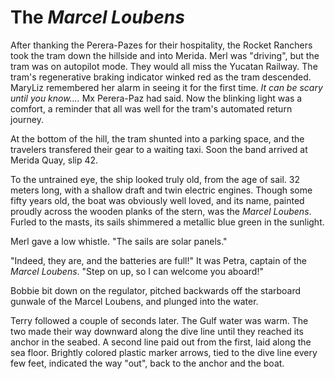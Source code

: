 # The *Marcel Loubens*

After thanking the Perera-Pazes for their hospitality, the Rocket Ranchers took the tram down the hillside and into Merida. Merl was "driving", but the tram was on autopilot mode. They would all miss the Yucatan Railway. The tram's regenerative braking indicator winked red as the tram descended. MaryLiz remembered her alarm in seeing it for the first time. *It can be scary until you know....* Mx Perera-Paz had said. Now the blinking light was a comfort, a reminder that all was well for the tram's automated return journey. 

At the bottom of the hill, the tram shunted into a parking space, and the travelers transfered their gear to a waiting taxi. Soon the band arrived at Merida Quay, slip 42.

To the untrained eye, the ship looked truly old, from the age of sail. 32 meters long, with a shallow draft and twin electric engines. Though some fifty years old, the boat was obviously well loved, and its name, painted proudly across the wooden planks of the stern, was the *Marcel Loubens*. Furled to the masts, its sails shimmered a metallic blue green in the sunlight. 

Merl gave a low whistle. "The sails are solar panels." 

"Indeed, they are, and the batteries are full!" It was Petra, captain of the *Marcel Loubens*. "Step on up, so I can welcome you aboard!" 

Bobbie bit down on the regulator, pitched backwards off the starboard gunwale of the Marcel Loubens, and plunged into the water. 

Terry followed a couple of seconds later. The Gulf water was warm. The two made their way downward along the dive line until they reached its anchor in the seabed. A second line paid out from the first, laid along the sea floor. Brightly colored plastic marker arrows, tied to the dive line every few feet, indicated the way "out", back to the anchor and the boat. 
